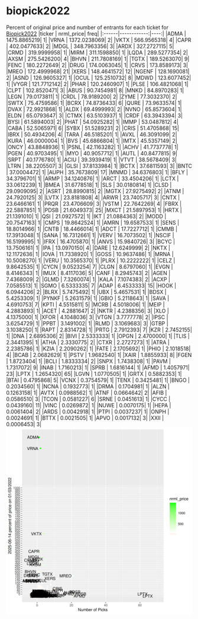 # biopick2022
Percent of original price and number of entrants for each ticket for [Biopick2022](https://twitter.com/hashtag/Biopick2022)
|ticker |   nrml_price| freq|
|:------|------------:|----:|
|ADMA   | 1475.8865219|    1|
|VRNA   | 1372.0238069|    2|
|VKTX   |  566.9565318|    4|
|CAPR   |  402.0477633|    2|
|MDGL   |  348.7963356|    3|
|ARDX   |  327.2727115|    5|
|CRMD   |  319.9999958|    1|
|MIRM   |  311.1598850|    1|
|LQDA   |  289.5277354|    2|
|AXSM   |  275.5426200|    4|
|BHVN   |  211.7808169|    1|
|TGTX   |  189.5263070|    9|
|FENC   |  180.2272649|    2|
|DRUG   |  174.0063045|    1|
|CRVS   |  173.8589173|    3|
|MREO   |  172.4999968|   21|
|XERS   |  148.4641572|   12|
|NGENF  |  128.1690081|    2|
|ASND   |  126.9605327|    1|
|OCUL   |  125.2510732|    8|
|MDWD   |  123.6077452|    1|
|VYGR   |  121.7712142|    2|
|PHAR   |  120.2460907|    1|
|PLSE   |  106.4821068|    1|
|CLPT   |  102.8520471|    3|
|ABUS   |   90.7454981|    8|
|MNKD   |   84.8970283|    1|
|LEGN   |   79.0173811|    1|
|CRDL   |   78.9189200|    2|
|ZYME   |   77.3032370|    2|
|SWTX   |   75.4759586|    1|
|BCRX   |   74.8736433|    6|
|QURE   |   73.9633574|    1|
|DVAX   |   72.9921868|    1|
|ALDX   |   69.4999993|    2|
|NVNO   |   65.8573604|    1|
|ELDN   |   65.0793647|    3|
|CTMX   |   63.5103937|    1|
|CRDF   |   63.3943394|    3|
|BYSI   |   61.5894003|    2|
|PHAT   |   54.0925282|    1|
|IMMP   |   53.0487812|    4|
|CABA   |   52.5065971|    6|
|SYBX   |   51.5289231|    2|
|CRIS   |   51.4705868|   15|
|IBRX   |   50.4934206|    4|
|TARA   |   46.5185201|    1|
|AVXL   |   46.3091099|    2|
|KURA   |   46.0000004|    1|
|BVS    |   45.6866804|    1|
|IMTX   |   45.5357149|    2|
|ONCY   |   43.8848936|    1|
|PSNL   |   42.1163282|    1|
|ACHV   |   41.7737778|    1|
|PGEN   |   40.9703495|    1|
|MYO    |   40.9057712|    1|
|AUTL   |   40.8477815|    9|
|SRPT   |   40.1776780|    1|
|ACIU   |   39.3939419|    1|
|VTVT   |   38.5678409|    3|
|LTRN   |   38.2205507|    3|
|GLSI   |   37.8133984|    1|
|BCTX   |   37.6811593|    3|
|BNTC   |   37.0004472|    1|
|AUPH   |   35.7673809|   17|
|MNMD   |   34.6376803|    1|
|BFLY   |   34.3796701|    1|
|ARMP   |   34.1240876|    1|
|ARCT   |   33.4504206|    1|
|LCTX   |   33.0612239|    1|
|BMEA   |   31.6778518|    1|
|SLS    |   30.0180814|    1|
|CLSD   |   29.0909095|    2|
|ASRT   |   28.8990815|    2|
|MGTX   |   27.9275492|    2|
|ATNM   |   24.7920125|    3|
|LVTX   |   23.8181808|    4|
|ARWR   |   23.7405717|    3|
|CNTX   |   23.6466161|    1|
|PRQR   |   23.4706609|    3|
|VSTM   |   22.7642269|    4|
|FBRX   |   22.5887851|    1|
|PDSB   |   21.6049373|   25|
|MXCT   |   21.5897953|    1|
|HRTX   |   21.1391010|    1|
|QSI    |   21.0927572|    1|
|IKT    |   21.0884363|    2|
|MODD   |   20.7547163|    1|
|CMPS   |   19.8642524|    1|
|AMRN   |   19.6587533|    1|
|SENS   |   18.8014966|    1|
|CNTB   |   18.4466014|    1|
|ADCT   |   17.7227712|    1|
|CMMB   |   17.3913048|    1|
|SANA   |   16.7312661|    1|
|VERV   |   16.7073502|    1|
|NSCIF  |   16.5199995|    1|
|IFRX   |   16.4705870|    1|
|ANVS   |   15.9840726|    3|
|BCYC   |   13.7506161|    1|
|IPA    |   13.0970150|    4|
|DARE   |   12.6249999|    2|
|NKTX   |   12.1172636|    1|
|IOVA   |   11.7338920|    1|
|GOSS   |   10.9637486|    1|
|MRNA   |   10.5008270|    1|
|VERU   |   10.3565370|    1|
|PLRX   |   10.2222222|    1|
|CELZ   |    9.8642535|    1|
|CYCN   |    9.0523254|    7|
|CLGN   |    8.6797060|    1|
|EVGN   |    8.4146343|    1|
|IMUX   |    8.4117036|    5|
|CANF   |    8.2945743|    2|
|AGEN   |    7.4368009|    2|
|GLMD   |    7.3260074|    1|
|KALA   |    7.1074383|    2|
|ACXP   |    7.0585513|    1|
|SGMO   |    6.5333335|    7|
|ADAP   |    6.4533333|   15|
|HOOK   |    6.0944206|    2|
|BLRX   |    5.7475492|    1|
|UBX    |    5.4657531|    1|
|BDSX   |    5.4253309|    1|
|PYNKF  |    5.2631579|    1|
|GBIO   |    5.2118643|    1|
|SAVA   |    4.6910753|    7|
|KPTI   |    4.5515811|    5|
|MCRB   |    4.5018006|    1|
|MEIP   |    4.2883893|    1|
|ACET   |    4.2881647|    2|
|NKTR   |    4.2388356|    3|
|XLO    |    4.1375000|    1|
|XFOR   |    4.1048036|    3|
|VTGN   |    3.7777778|    2|
|IPSC   |    3.6254729|    1|
|PPBT   |    3.1491002|    1|
|RLMD   |    3.1069683|    3|
|GTBP   |    3.1038250|    1|
|RAPT   |    2.8314728|    1|
|PRTG   |    2.7912393|    7|
|KZR    |    2.7452155|    1|
|DNA    |    2.6895306|    2|
|BIVI   |    2.5333333|    1|
|OPGN   |    2.4700000|    1|
|TLIS   |    2.3441395|    1|
|ATHA   |    2.3330775|    2|
|CTXR   |    2.2727273|    1|
|ATRA   |    2.2385786|    1|
|KZIA   |    2.2090262|    1|
|FATE   |    2.1705692|    1|
|PHIO   |    2.1018518|    4|
|BCAB   |    2.0682629|    1|
|PSTV   |    1.9682540|    1|
|XAIR   |    1.8855933|    8|
|FGEN   |    1.8723404|    1|
|BCLI   |    1.8333334|    2|
|SNPX   |    1.7438308|    1|
|PAVM   |    1.7317072|    9|
|INAB   |    1.7160213|    1|
|SPRB   |    1.6816144|    1|
|AFMD   |    1.4057971|   23|
|LPTX   |    1.2654320|   65|
|LGVN   |    1.0770505|    1|
|GRTX   |    0.5882353|    1|
|BTAI   |    0.4795868|    5|
|VCNX   |    0.3754579|    1|
|TENX   |    0.3425481|    1|
|BNGO   |    0.2034560|    1|
|NCNA   |    0.1932773|    1|
|DRMA   |    0.1704981|    1|
|ALZN   |    0.1263158|    1|
|AVTX   |    0.0988562|    1|
|ATNF   |    0.0664642|    2|
|AFIB   |    0.0586510|    3|
|TCON   |    0.0581227|    6|
|SRNE   |    0.0451613|    1|
|CYCC   |    0.0439160|   11|
|VINC   |    0.0269872|    1|
|NUWE   |    0.0070175|    1|
|HEPA   |    0.0061404|    2|
|ARDS   |    0.0042918|    1|
|PTPI   |    0.0037237|    1|
|ONPH   |    0.0024691|    1|
|BTTX   |    0.0021505|    1|
|APVO   |    0.0017132|    3|
|XXII   |    0.0006453|    3|
![retvspicks](biopicks.png?raw=true)
